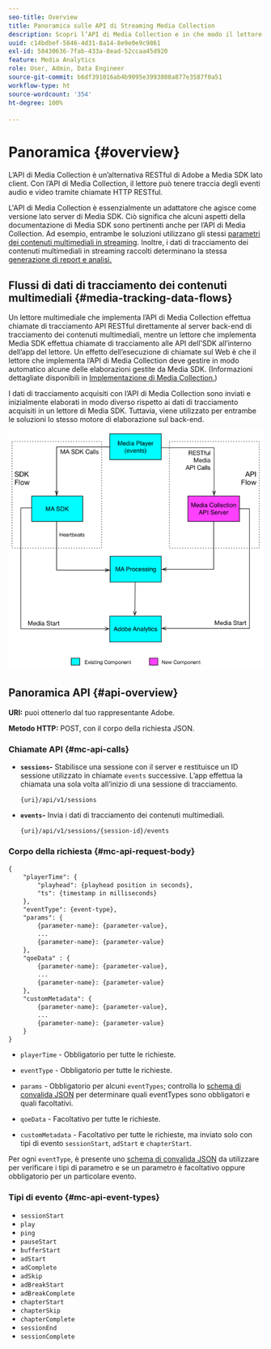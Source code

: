 ```yaml
---
seo-title: Overview
title: Panoramica sulle API di Streaming Media Collection
description: Scopri l’API di Media Collection e in che modo il lettore può tenere traccia degli eventi audio e video tramite le chiamate HTTP RESTful.
uuid: c14bdbef-5846-4d31-8a14-8e9e0e9c9861
exl-id: 58430636-7fab-433a-8ead-52ccaa45d920
feature: Media Analytics
role: User, Admin, Data Engineer
source-git-commit: b6df391016ab4b9095e3993808a877e3587f0a51
workflow-type: ht
source-wordcount: '354'
ht-degree: 100%

---
```


# Panoramica {#overview}

L’API di Media Collection è un’alternativa RESTful di Adobe a Media SDK lato client. Con l’API di Media Collection, il lettore può tenere traccia degli eventi audio e video tramite chiamate HTTP RESTful.

L&#39;API di Media Collection è essenzialmente un adattatore che agisce come versione lato server di Media SDK. Ciò significa che alcuni aspetti della documentazione di Media SDK sono pertinenti anche per l’API di Media Collection. Ad esempio, entrambe le soluzioni utilizzano gli stessi [parametri dei contenuti multimediali in streaming](/help/metrics-and-metadata/audio-video-parameters.md). Inoltre, i dati di tracciamento dei contenuti multimediali in streaming raccolti determinano la stessa [generazione di report e analisi.](/help/media-reports/media-reports-enable.md)

## Flussi di dati di tracciamento dei contenuti multimediali {#media-tracking-data-flows}

Un lettore multimediale che implementa l’API di Media Collection effettua chiamate di tracciamento API RESTful direttamente al server back-end di tracciamento dei contenuti multimediali, mentre un lettore che implementa Media SDK effettua chiamate di tracciamento alle API dell&#39;SDK all’interno dell’app del lettore. Un effetto dell’esecuzione di chiamate sul Web è che il lettore che implementa l’API di Media Collection deve gestire in modo automatico alcune delle elaborazioni gestite da Media SDK. (Informazioni dettagliate disponibili in [Implementazione di Media Collection.](mc-api-impl/mc-api-quick-start.md))

I dati di tracciamento acquisiti con l’API di Media Collection sono inviati e inizialmente elaborati in modo diverso rispetto ai dati di tracciamento acquisiti in un lettore di Media SDK. Tuttavia, viene utilizzato per entrambe le soluzioni lo stesso motore di elaborazione sul back-end.

![](assets/col_api_overview_simple.png)

## Panoramica API {#api-overview}

**URI:** puoi ottenerlo dal tuo rappresentante Adobe.

**Metodo HTTP:** POST, con il corpo della richiesta JSON.

### Chiamate API {#mc-api-calls}

* **`sessions`-** Stabilisce una sessione con il server e restituisce un ID sessione utilizzato in chiamate `events` successive. L’app effettua la chiamata una sola volta all’inizio di una sessione di tracciamento.

   ```
   {uri}/api/v1/sessions
   ```

* **`events`-** Invia i dati di tracciamento dei contenuti multimediali.

   ```
   {uri}/api/v1/sessions/{session-id}/events
   ```

### Corpo della richiesta {#mc-api-request-body}

```
{
    "playerTime": {
        "playhead": {playhead position in seconds},
        "ts": {timestamp in milliseconds}
    },
    "eventType": {event-type},
    "params": {
        {parameter-name}: {parameter-value},
        ...
        {parameter-name}: {parameter-value}
    },
    "qoeData" : {
        {parameter-name}: {parameter-value},
        ...
        {parameter-name}: {parameter-value}
    },
    "customMetadata": {
        {parameter-name}: {parameter-value},
        ...
        {parameter-name}: {parameter-value}
    }
}
```

* `playerTime` - Obbligatorio per tutte le richieste.
* `eventType` - Obbligatorio per tutte le richieste.
* `params` - Obbligatorio per alcuni `eventTypes`; controlla lo [schema di convalida JSON](mc-api-ref/mc-api-json-validation.md) per determinare quali eventTypes sono obbligatori e quali facoltativi.

* `qoeData` - Facoltativo per tutte le richieste.
* `customMetadata` - Facoltativo per tutte le richieste, ma inviato solo con tipi di evento `sessionStart`, `adStart` e `chapterStart`.

Per ogni `eventType`, è presente uno [schema di convalida JSON](mc-api-ref/mc-api-json-validation.md) da utilizzare per verificare i tipi di parametro e se un parametro è facoltativo oppure obbligatorio per un particolare evento.

### Tipi di evento {#mc-api-event-types}

* `sessionStart`
* `play`
* `ping`
* `pauseStart`
* `bufferStart`
* `adStart`
* `adComplete`
* `adSkip`
* `adBreakStart`
* `adBreakComplete`
* `chapterStart`
* `chapterSkip`
* `chapterComplete`
* `sessionEnd`
* `sessionComplete`
